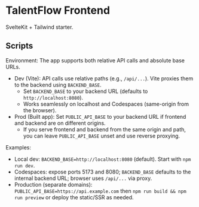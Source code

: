 # TalentFlow Frontend

SvelteKit + Tailwind starter.

## Scripts

Environment:
The app supports both relative API calls and absolute base URLs.

- Dev (Vite): API calls use relative paths (e.g., `/api/...`). Vite proxies them to the backend using `BACKEND_BASE`.
	- Set `BACKEND_BASE` to your backend URL (defaults to `http://localhost:8080`).
	- Works seamlessly on localhost and Codespaces (same-origin from the browser).
- Prod (Built app): Set `PUBLIC_API_BASE` to your backend URL if frontend and backend are on different origins.
	- If you serve frontend and backend from the same origin and path, you can leave `PUBLIC_API_BASE` unset and use reverse proxying.

Examples:

- Local dev: `BACKEND_BASE=http://localhost:8080` (default). Start with `npm run dev`.
- Codespaces: expose ports 5173 and 8080; `BACKEND_BASE` defaults to the internal backend URL; browser uses `/api/...` via proxy.
- Production (separate domains): `PUBLIC_API_BASE=https://api.example.com` then `npm run build && npm run preview` or deploy the static/SSR as needed.
